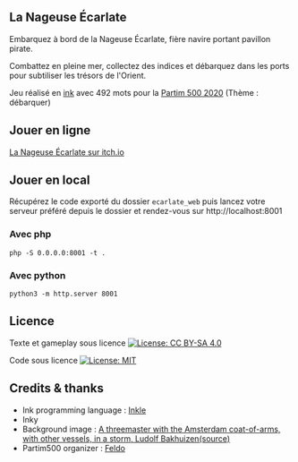## La Nageuse Écarlate

Embarquez à bord de la Nageuse Écarlate, fière navire portant pavillon pirate.

Combattez en pleine mer, collectez des indices et débarquez dans les ports pour subtiliser les trésors de l'Orient.

Jeu réalisé en [ink](https://www.inklestudios.com/ink/) avec 492 mots pour la [Partim 500 2020](https://itch.io/jam/fr-partim-500-an-2020)  (Thème : débarquer)


## Jouer en ligne

[La Nageuse Écarlate sur itch.io](https://smwhr.itch.io/nageuse-ecarlate)


## Jouer en local

Récupérez le code exporté du dossier `ecarlate_web` puis lancez votre serveur préféré depuis le dossier et rendez-vous sur http://localhost:8001

### Avec php
```
php -S 0.0.0.0:8001 -t .
```

### Avec python
```
python3 -m http.server 8001
```

## Licence 
Texte et gameplay sous licence
[![License: CC BY-SA 4.0](https://img.shields.io/badge/License-CC%20BY--SA%204.0-lightgrey.svg)](https://creativecommons.org/licenses/by-sa/4.0/)

Code sous licence 
[![License: MIT](https://img.shields.io/badge/License-MIT-yellow.svg)](https://opensource.org/licenses/MIT)


## Credits & thanks

* Ink programming language : [Inkle](https://www.inklestudios.com/ink/)
* Inky 
* Background image : [A threemaster with the Amsterdam coat-of-arms, with other vessels, in a storm, Ludolf Bakhuizen](https://commons.wikimedia.org/wiki/File:Ludolf_Bakhuizen_-_A_threemaster_with_the_Amsterdam_coat-of-arms,_with_other_vessels,_in_a_storm.jpg)[(source)](https://www.christies.com/lot/lot-ludolf-backhuysen-emden-1630-1708-amsterdam-a-5063435/)
* Partim500 organizer : [Feldo](https://feldo.itch.io/)